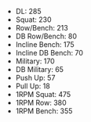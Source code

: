 * DL: 285
*  Squat: 230
*  Row/Bench: 213
*  DB Row/Bench: 80
*  Incline Bench: 175
*  Incline DB Bench: 70
*  Military: 170
*  DB Military: 65
*  Push Up: 57
*  Pull Up: 18
*  1RPM Squat: 475
*  1RPM Row: 380
*  1RPM Bench: 355
